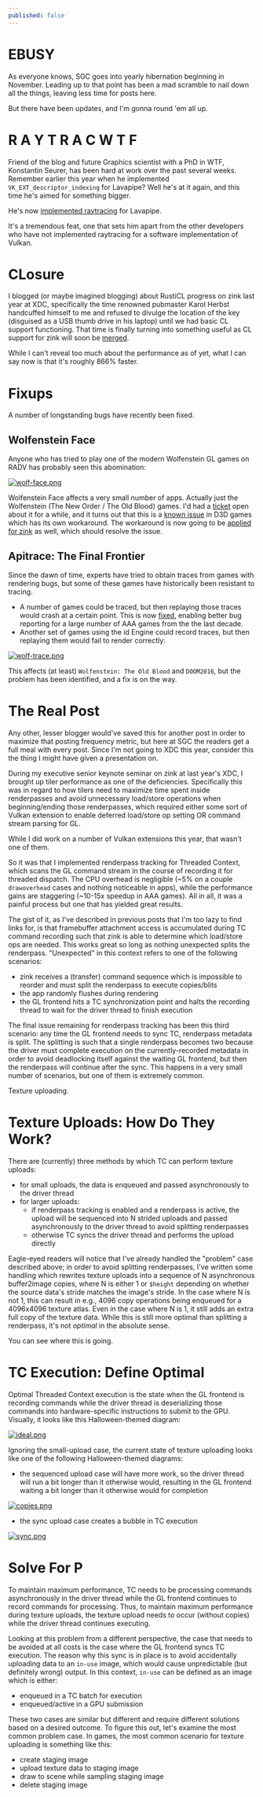```yaml
---
published: false
---
```

# EBUSY

As everyone knows, SGC goes into yearly hibernation beginning in November. Leading up to that point has been a mad scramble to nail down all the things, leaving less time for posts here.

But there have been updates, and I'm gonna round 'em all up.

# R A Y T R A C W T F
Friend of the blog and future Graphics scientist with a PhD in WTF, Konstantin Seurer, has been hard at work over the past several weeks. Remember earlier this year when he implemented `VK_EXT_descriptor_indexing` for Lavapipe? Well he's at it again, and this time he's aimed for something bigger.

He's now [implemented raytracing](https://gitlab.freedesktop.org/mesa/mesa/-/merge_requests/25616) for Lavapipe.

It's a tremendous feat, one that sets him apart from the other developers who have not implemented raytracing for a software implementation of Vulkan.

# CLosure
I blogged (or maybe imagined blogging) about RustiCL progress on zink last year at XDC, specifically the time renowned pubmaster Karol Herbst handcuffed himself to me and refused to divulge the location of the key (disguised as a USB thumb drive in his laptop) until we had basic CL support functioning. That time is finally turning into something useful as CL support for zink will soon be [merged](https://gitlab.freedesktop.org/mesa/mesa/-/merge_requests/24839).

While I can't reveal too much about the performance as of yet, what I can say now is that it's roughly 866% faster.

# Fixups
A number of longstanding bugs have recently been fixed.

## Wolfenstein Face
Anyone who has tried to play one of the modern Wolfenstein GL games on RADV has probably seen this abomination:

[![wolf-face.png]({{site.url}}/assets/wolf-face.png)]({{site.url}}/assets/wolf-face.png)

Wolfenstein Face affects a very small number of apps. Actually just the Wolfenstein (The New Order / The Old Blood) games. I'd had a [ticket](https://gitlab.freedesktop.org/mesa/mesa/-/issues/8988) open about it for a while, and it turns out that this is a [known issue](https://gitlab.freedesktop.org/mesa/mesa/-/issues/5753) in D3D games which has its own workaround. The workaround is now going to be [applied for zink](https://gitlab.freedesktop.org/mesa/mesa/-/merge_requests/25642) as well, which should resolve the issue.

## Apitrace: The Final Frontier

Since the dawn of time, experts have tried to obtain traces from games with rendering bugs, but some of these games have historically been resistant to tracing.

* A number of games could be traced, but then replaying those traces would crash at a certain point. This is now [fixed](https://github.com/apitrace/apitrace/pull/899), enabling better bug reporting for a large number of AAA games from the the last decade.
* Another set of games using the id Engine could record traces, but then replaying them would fail to render correctly:

[![wolf-trace.png]({{site.url}}/assets/wolf-trace.png)]({{site.url}}/assets/wolf-trace.png)

This affects (at least) `Wolfenstein: The Old Blood` and `DOOM2016`, but the problem has been identified, and a fix is on the way.

# The Real Post
Any other, lesser blogger would've saved this for another post in order to maximize that posting frequency metric, but here at SGC the readers get a full meal with every post. Since I'm not going to XDC this year, consider this the thing I might have given a presentation on.

During my executive senior keynote seminar on zink at last year's XDC, I brought up tiler performance as one of the deficiencies. Specifically this was in regard to how tilers need to maximize time spent inside renderpasses and avoid unnecessary load/store operations when beginning/ending those renderpasses, which required either some sort of Vulkan extension to enable deferred load/store op setting OR command stream parsing for GL.

While I did work on a number of Vulkan extensions this year, that wasn't one of them.

So it was that I implemented renderpass tracking for Threaded Context, which scans the GL command stream in the course of recording it for threaded dispatch. The CPU overhead is negligible (~5% on a couple `drawoverhead` cases and nothing noticeable in apps), while the performance gains are staggering (~10-15x speedup in AAA games). All in all, it was a painful process but one that has yielded great results.

The gist of it, as I've described in previous posts that I'm too lazy to find links for, is that framebuffer attachment access is accumulated during TC command recording such that zink is able to determine which load/store ops are needed. This works great so long as nothing unexpected splits the renderpass. "Unexpected" in this context refers to one of the following scenarios:
* zink receives a (transfer) command sequence which is impossible to reorder and must split the renderpass to execute copies/blits
* the app randomly flushes during rendering
* the GL frontend hits a TC synchronization point and halts the recording thread to wait for the driver thread to finish execution

The final issue remaining for renderpass tracking has been this third scenario: any time the GL frontend needs to sync TC, renderpass metadata is split. The splitting is such that a single renderpass becomes two because the driver must complete execution on the currently-recorded metadata in order to avoid deadlocking itself against the waiting GL frontend, but then the renderpass will continue after the sync. This happens in a very small number of scenarios, but one of them is extremely common.

Texture uploading.

# Texture Uploads: How Do They Work?
There are (currently) three methods by which TC can perform texture uploads:
* for small uploads, the data is enqueued and passed asynchronously to the driver thread
* for larger uploads:
  - if renderpass tracking is enabled and a renderpass is active, the upload will be sequenced into N strided uploads and passed asynchronously to the driver thread to avoid splitting renderpasses
  - otherwise TC syncs the driver thread and performs the upload directly

Eagle-eyed readers will notice that I've already handled the "problem" case described above; in order to avoid splitting renderpasses, I've written some handling which rewrites texture uploads into a sequence of N asynchronous buffer2image copies, where N is either 1 or `$height` depending on whether the source data's stride matches the image's stride. In the case where N is not 1, this can result in e.g., 4096 copy operations being enqueued for a 4096x4096 texture atlas. Even in the case where N is 1, it still adds an extra full copy of the texture data. While this is still more optimal than splitting a renderpass, it's not *optimal* in the absolute sense.

You can see where this is going.

# TC Execution: Define Optimal
Optimal Threaded Context execution is the state when the GL frontend is recording commands while the driver thread is deserializing those commands into hardware-specific instructions to submit to the GPU. Visually, it looks like this Halloween-themed diagram:

[![ideal.png]({{site.url}}/assets/async_texture/ideal.png)]({{site.url}}/assets/async_texture/ideal.png)

Ignoring the small-upload case, the current state of texture uploading looks like one of the following Halloween-themed diagrams:

* the sequenced upload case will have more work, so the driver thread will run a bit longer than it otherwise would, resulting in the GL frontend waiting a bit longer than it otherwise would for completion

[![copies.png]({{site.url}}/assets/async_texture/copies.png)]({{site.url}}/assets/async_texture/copies.png)

* the sync upload case creates a bubble in TC execution

[![sync.png]({{site.url}}/assets/async_texture/sync.png)]({{site.url}}/assets/async_texture/sync.png)

# Solve For P
To maintain maximum performance, TC needs to be processing commands asynchronously in the driver thread while the GL frontend continues to record commands for processing. Thus, to maintain maximum performance during texture uploads, the texture upload needs to occur (without copies) while the driver thread continues executing.

Looking at this problem from a different perspective, the case that needs to be avoided at all costs is the case where the GL frontend syncs TC execution. The reason why this sync is in place is to avoid accidentally uploading data to an `in-use` image, which would cause unpredictable (but definitely wrong) output. In this context, `in-use` can be defined as an image which is either:
* enqueued in a TC batch for execution
* enqueued/active in a GPU submission

These two cases are similar but different and require different solutions based on a desired outcome. To figure this out, let's examine the most common problem case. In games, the most common scenario for texture uploading is something like this:
* create staging image
* upload texture data to staging image
* draw to scene while sampling staging image
* delete staging image

